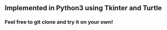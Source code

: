## Implemented in Python3 using Tkinter and Turtle

### Feel free to git clone and try it on your own!
